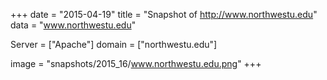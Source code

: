
+++
date = "2015-04-19"
title = "Snapshot of http://www.northwestu.edu"
data = "www.northwestu.edu"

Server = ["Apache"]
domain = ["northwestu.edu"]

  image = "snapshots/2015_16/www.northwestu.edu.png"
+++
#
